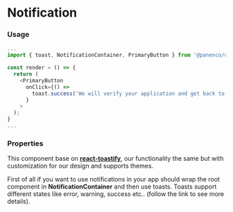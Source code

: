 # Notification

### Usage

```js
...
import { toast, NotificationContainer, PrimaryButton } from '@panenco/ui';

const render = () => {
  return (
    <PrimaryButton
      onClick={() =>
        toast.success('We will verify your application and get back to you if we have any questions.')
      }
    >
  );
}
...
```

<!-- STORY -->

### Properties

This component base on [**react-toastify**](https://fkhadra.github.io/react-toastify/introduction/), our functionality the same but with customization for our design and supports themes.

First of all if you want to use notifications in your app should wrap the root component in **NotificationContainer** and then use toasts.
Toasts support different states like error, warning, success etc.. (follow the link to see more details).
